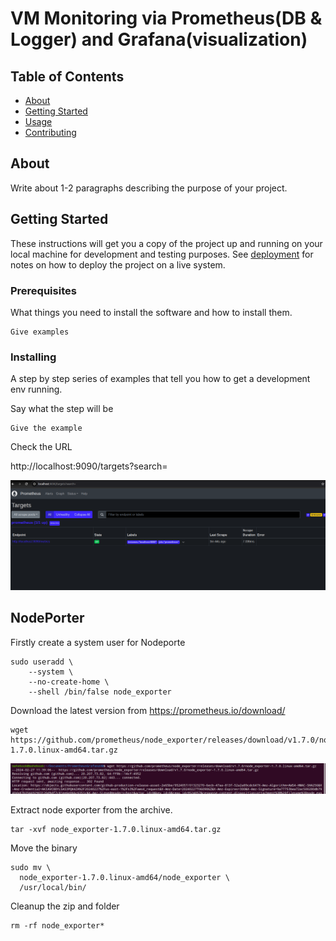 # VM Monitoring via Prometheus(DB & Logger) and Grafana(visualization)



## Table of Contents

- [About](#about)
- [Getting Started](#getting_started)
- [Usage](#usage)
- [Contributing](../CONTRIBUTING.md)

## About <a name = "about"></a>

Write about 1-2 paragraphs describing the purpose of your project.

## Getting Started <a name = "getting_started"></a>

These instructions will get you a copy of the project up and running on your local machine for development and testing purposes. See [deployment](#deployment) for notes on how to deploy the project on a live system.

### Prerequisites

What things you need to install the software and how to install them.

```
Give examples
```

### Installing

A step by step series of examples that tell you how to get a development env running.

Say what the step will be

```
Give the example
```

Check the URL 

http://localhost:9090/targets?search=


![Prometheus output](image.png)

## NodePorter <a name = "NodePorter"></a>


Firstly create a system user for Nodeporte
```
sudo useradd \
    --system \
    --no-create-home \
    --shell /bin/false node_exporter

```

Download the latest version from
https://prometheus.io/download/

```
wget https://github.com/prometheus/node_exporter/releases/download/v1.7.0/node_exporter-1.7.0.linux-amd64.tar.gz

```

![alt text](image-1.png)


Extract node exporter from the archive.
```
tar -xvf node_exporter-1.7.0.linux-amd64.tar.gz
```

Move the binary 

```
sudo mv \
  node_exporter-1.7.0.linux-amd64/node_exporter \
  /usr/local/bin/

```

Cleanup the zip and folder 

```
rm -rf node_exporter*
```